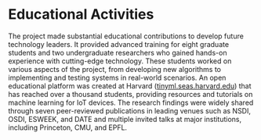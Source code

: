 # Educational Activities

The project made substantial educational contributions to develop future technology leaders. It provided advanced training for eight graduate students and two undergraduate researchers who gained hands-on experience with cutting-edge technology. These students worked on various aspects of the project, from developing new algorithms to implementing and testing systems in real-world scenarios. An open educational platform was created at Harvard ([tinyml.seas.harvard.edu](tinyml.seas.harvard.edu)) that has reached over a thousand students, providing resources and tutorials on machine learning for IoT devices. The research findings were widely shared through seven peer-reviewed publications in leading venues such as NSDI, OSDI, ESWEEK, and DATE and multiple invited talks at major institutions, including Princeton, CMU, and EPFL.